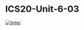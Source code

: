 # ICS20-Unit-6-03
[![linter](https://github.com/Seti-Ngabo45/ICS20-Unit-6-03/workflows/linter/badge.svg)](https://github.com/marketplace/actions/super-linter)
